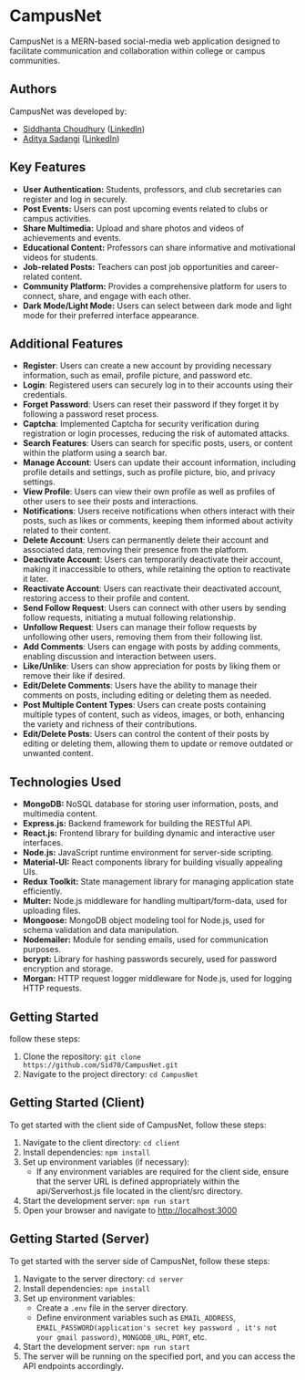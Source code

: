 # CampusNet

CampusNet is a MERN-based social-media web application designed to facilitate communication and collaboration within college or campus communities.

## Authors

CampusNet was developed by:

- [Siddhanta Choudhury](https://github.com/Sid70) ([LinkedIn](https://www.linkedin.com/in/siddhanta-choudhury-674869220/))
- [Aditya Sadangi](https://github.com/Adityasadangi) ([LinkedIn](https://www.linkedin.com/in/aditya-sadangi-885943212/))


## Key Features

- **User Authentication:** Students, professors, and club secretaries can register and log in securely.
- **Post Events:** Users can post upcoming events related to clubs or campus activities.
- **Share Multimedia:** Upload and share photos and videos of achievements and events.
- **Educational Content:** Professors can share informative and motivational videos for students.
- **Job-related Posts:** Teachers can post job opportunities and career-related content.
- **Community Platform:** Provides a comprehensive platform for users to connect, share, and engage with each other.
- **Dark Mode/Light Mode:** Users can select between dark mode and light mode for their preferred interface appearance.

## Additional Features

- **Register**: Users can create a new account by providing necessary information, such as email, profile picture, and password etc.
- **Login**: Registered users can securely log in to their accounts using their credentials.
- **Forget Password**: Users can reset their password if they forget it by following a password reset process.
- **Captcha**: Implemented Captcha for security verification during registration or login processes, reducing the risk of automated attacks.
- **Search Features**: Users can search for specific posts, users, or content within the platform using a search bar.
- **Manage Account**: Users can update their account information, including profile details and settings, such as profile picture, bio, and privacy settings.
- **View Profile**: Users can view their own profile as well as profiles of other users to see their posts and interactions.
- **Notifications**: Users receive notifications when others interact with their posts, such as likes or comments, keeping them informed about activity related to their content.
- **Delete Account**: Users can permanently delete their account and associated data, removing their presence from the platform.
- **Deactivate Account**: Users can temporarily deactivate their account, making it inaccessible to others, while retaining the option to reactivate it later.
- **Reactivate Account**: Users can reactivate their deactivated account, restoring access to their profile and content.
- **Send Follow Request**: Users can connect with other users by sending follow requests, initiating a mutual following relationship.
- **Unfollow Request**: Users can manage their follow requests by unfollowing other users, removing them from their following list.
- **Add Comments**: Users can engage with posts by adding comments, enabling discussion and interaction between users.
- **Like/Unlike**: Users can show appreciation for posts by liking them or remove their like if desired.
- **Edit/Delete Comments**: Users have the ability to manage their comments on posts, including editing or deleting them as needed.
- **Post Multiple Content Types**: Users can create posts containing multiple types of content, such as videos, images, or both, enhancing the variety and richness of their contributions.
- **Edit/Delete Posts**: Users can control the content of their posts by editing or deleting them, allowing them to update or remove outdated or unwanted content.

## Technologies Used

- **MongoDB:** NoSQL database for storing user information, posts, and multimedia content.
- **Express.js:** Backend framework for building the RESTful API.
- **React.js:** Frontend library for building dynamic and interactive user interfaces.
- **Node.js:** JavaScript runtime environment for server-side scripting.
- **Material-UI:** React components library for building visually appealing UIs.
- **Redux Toolkit:** State management library for managing application state efficiently.
- **Multer:** Node.js middleware for handling multipart/form-data, used for uploading files.
- **Mongoose:** MongoDB object modeling tool for Node.js, used for schema validation and data manipulation.
- **Nodemailer:** Module for sending emails, used for communication purposes.
- **bcrypt:** Library for hashing passwords securely, used for password encryption and storage.
- **Morgan:** HTTP request logger middleware for Node.js, used for logging HTTP requests.

## Getting Started
follow these steps:
1. Clone the repository: `git clone https://github.com/Sid70/CampusNet.git`
2. Navigate to the project directory: `cd CampusNet`

## Getting Started (Client)

To get started with the client side of CampusNet, follow these steps:

1. Navigate to the client directory: `cd client`
2. Install dependencies: `npm install`
3. Set up environment variables (if necessary):
   - If any environment variables are required for the client side, ensure that the server URL is defined appropriately within the api/Serverhost.js file located in the client/src directory.
4. Start the development server: `npm run start`
5. Open your browser and navigate to [http://localhost:3000](http://localhost:3000)



## Getting Started (Server)

To get started with the server side of CampusNet, follow these steps:

1. Navigate to the server directory: `cd server`
2. Install dependencies: `npm install`
3. Set up environment variables:
   - Create a `.env` file in the server directory.
   - Define environment variables such as `EMAIL_ADDRESS`, `EMAIL_PASSWORD(application's secret key password , it's not your gmail password)`, `MONGODB_URL`, `PORT`, etc.
4. Start the development server: `npm run start`
5. The server will be running on the specified port, and you can access the API endpoints accordingly.

